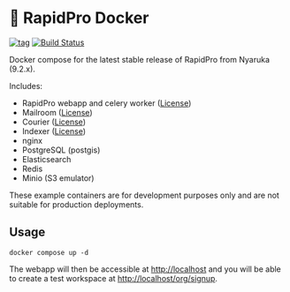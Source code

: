 # 🐳 RapidPro Docker

[![tag](https://img.shields.io/github/tag/nyaruka/rapidpro-docker.svg)](https://github.com/nyaruka/rapidpro-docker/releases)
[![Build Status](https://github.com/nyaruka/rapidpro-docker/workflows/CI/badge.svg)](https://github.com/nyaruka/rapidpro-docker/actions?query=workflow%3ACI)

Docker compose for the latest stable release of RapidPro from Nyaruka (9.2.x).

Includes:
 - RapidPro webapp and celery worker ([License](https://github.com/nyaruka/rapidpro/blob/main/LICENSE))
 - Mailroom ([License](https://github.com/nyaruka/mailroom/blob/main/LICENSE))
 - Courier ([License](https://github.com/nyaruka/courier/blob/main/LICENSE))
 - Indexer ([License](https://github.com/nyaruka/rp-indexer/blob/main/LICENSE))
 - nginx
 - PostgreSQL (postgis)
 - Elasticsearch
 - Redis
 - Minio (S3 emulator)

These example containers are for development purposes only and are not suitable for production deployments.

## Usage

```
docker compose up -d
```

The webapp will then be accessible at [http://localhost](http://localhost) and you will be able to create 
a test workspace at [http://localhost/org/signup](http://localhost/org/signup).

